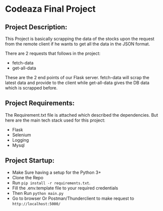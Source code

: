 # Codeaza Final Project

## Project Description:

This Project is basically scrapping the data of the stocks upon the request from the remote client if he wants to get all the data in the JSON format.

There are 2 requests that follows in the project:
- fetch-data
- get-all-data

These are the 2 end points of our Flask server. fetch-data will scrap the latest data and provide to the client while get-all-data gives the DB data which is scrapped before.


## Project Requirements:

The Requirement.txt file is attached which described the dependencies. But here are the main tech stack used for this project:

- Flask
- Selenium
- Logging
- Mysql

## Project Startup:

- Make Sure having a setup for the Python 3+
- Clone the Repo
- Run ```pip install -r requirements.txt```.
- Fill the .env.template file to your required credentials
- Then Run ```python main.py```
- Go to browser Or Postman/Thunderclient to make request to ```http://localhost:5000/```

